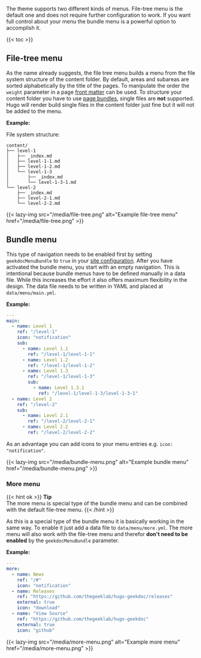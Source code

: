 The theme supports two different kinds of menus. File-tree menu is the default one and does not require further configuration to work. If you want full control about your menu the bundle menu is a powerful option to accomplish it.

<!-- spellchecker-disable -->

{{< toc >}}

<!-- spellchecker-enable -->

## File-tree menu

As the name already suggests, the file tree menu builds a menu from the file system structure of the content folder. By default, areas and subareas are sorted alphabetically by the title of the pages. To manipulate the order the `weight` parameter in a page [front matter](https://gohugo.io/content-management/front-matter/) can be used. To structure your content folder you have to use [page bundles](https://gohugo.io/content-management/organization/#page-bundles), single files are **not** supported. Hugo will render build single files in the content folder just fine but it will not be added to the menu.

**Example:**

File system structure:

```plain
content/
├── level-1
│   ├── _index.md
│   ├── level-1-1.md
│   ├── level-1-2.md
│   └── level-1-3
│       ├── _index.md
│       └── level-1-3-1.md
└── level-2
    ├── _index.md
    ├── level-2-1.md
    └── level-2-2.md
```

{{< lazy-img src="/media/file-tree.png" alt="Example file-tree menu" href="/media/file-tree.png" >}}

## Bundle menu

This type of navigation needs to be enabled first by setting `geekdocMenuBundle` to `true` in your [site configuration](/usage/configuration/#site-configuration). After you have activated the bundle menu, you start with an empty navigation. This is intentional because bundle menus have to be defined manually in a data file. While this increases the effort it also offers maximum flexibility in the design. The data file needs to be written in YAML and placed at `data/menu/main.yml`.

**Example:**

```YAML
---
main:
  - name: Level 1
    ref: "/level-1"
    icon: "notification"
    sub:
      - name: Level 1.1
        ref: "/level-1/level-1-1"
      - name: Level 1.2
        ref: "/level-1/level-1-2"
      - name: Level 1.3
        ref: "/level-1/level-1-3"
        sub:
          - name: Level 1.3.1
            ref: "/level-1/level-1-3/level-1-3-1"
  - name: Level 2
    ref: "/level-2"
    sub:
      - name: Level 2.1
        ref: "/level-2/level-2-1"
      - name: Level 2.2
        ref: "/level-2/level-2-2"
```

As an advantage you can add icons to your menu entries e.g. `icon: "notification"`.

{{< lazy-img src="/media/bundle-menu.png" alt="Example bundle menu" href="/media/bundle-menu.png" >}}

### More menu

{{< hint ok >}}
**Tip**\
The more menu is special type of the bundle menu and can be combined with the default file-tree menu.
{{< /hint >}}

As this is a special type of the bundle menu it is basically working in the same way. To enable it just add a data file to `data/menu/more.yml`. The more menu will also work with the file-tree menu and therefor **don't need to be enabled** by the `geekdocMenuBundle` parameter.

**Example:**

```YAML
---
more:
  - name: News
    ref: "/#"
    icon: "notification"
  - name: Releases
    ref: "https://github.com/thegeeklab/hugo-geekdoc/releases"
    external: true
    icon: "download"
  - name: "View Source"
    ref: "https://github.com/thegeeklab/hugo-geekdoc"
    external: true
    icon: "github"
```

{{< lazy-img src="/media/more-menu.png" alt="Example more menu" href="/media/more-menu.png" >}}

